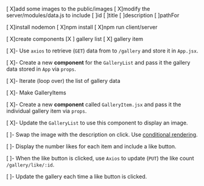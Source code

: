 [ X]add some images to the public/images
[ X]modify the server/modules/data.js to include
    [ ]id
    [ ]title
    [ ]description
    [ ]pathFor

[ X]install nodemon
[ X]npm install
[ X]npm run client/server

[ X]create components
    [X ] gallery list
    [ X] gallery item

[ X]- Use `axios` to retrieve (`GET`) data from to `/gallery` and store it in `App.jsx`.

[ X]- Create a new **component** for the `GalleryList` and pass it the gallery data stored in `App` via `props`.
   
[ X]- Iterate (loop over) the list of gallery data

[ X]- Make GalleryItems

[ X]- Create a new **component** called `GalleryItem.jsx` and pass it the individual gallery item via `props`. 

[ X]- Update the `GalleryList` to use this component to display an image.

[ ]- Swap the image with the description on click. Use [conditional rendering](https://reactjs.org/docs/conditional-rendering.html).

[ ]- Display the number likes for each item and include a like button.

[ ]- When the like button is clicked, use `Axios` to update (`PUT`) the like count `/gallery/like/:id`.

[ ]- Update the gallery each time a like button is clicked.

